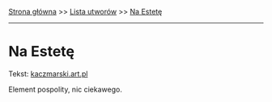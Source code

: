 [Strona główna](../index.md) >> [Lista utworów](../list.md) >> [Na Estetę](312.md)

---

# Na Estetę

Tekst: [kaczmarski.art.pl](https://www.kaczmarski.art.pl/tworczosc/wiersze/na-estete/)

Element pospolity, nic ciekawego.
